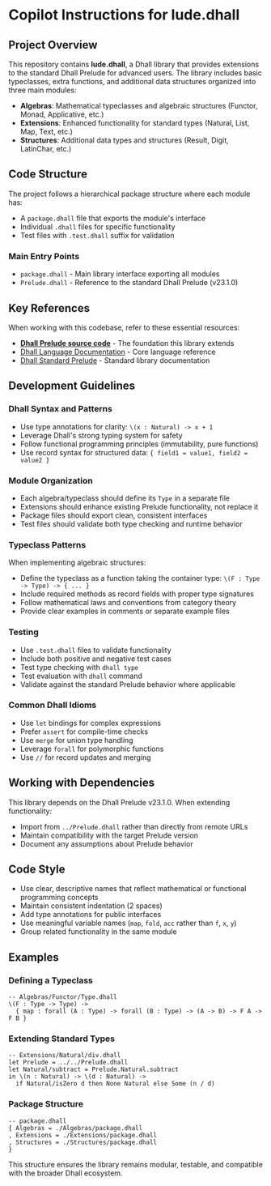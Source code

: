 # Copilot Instructions for lude.dhall

## Project Overview

This repository contains **lude.dhall**, a Dhall library that provides extensions to the standard Dhall Prelude for advanced users. The library includes basic typeclasses, extra functions, and additional data structures organized into three main modules:

- **Algebras**: Mathematical typeclasses and algebraic structures (Functor, Monad, Applicative, etc.)
- **Extensions**: Enhanced functionality for standard types (Natural, List, Map, Text, etc.)
- **Structures**: Additional data types and structures (Result, Digit, LatinChar, etc.)

## Code Structure

The project follows a hierarchical package structure where each module has:
- A `package.dhall` file that exports the module's interface
- Individual `.dhall` files for specific functionality
- Test files with `.test.dhall` suffix for validation

### Main Entry Points
- `package.dhall` - Main library interface exporting all modules
- `Prelude.dhall` - Reference to the standard Dhall Prelude (v23.1.0)

## Key References

When working with this codebase, refer to these essential resources:

- **[Dhall Prelude source code](https://github.com/dhall-lang/dhall-lang/tree/v23.1.0/Prelude)** - The foundation this library extends
- [Dhall Language Documentation](https://dhall-lang.org/) - Core language reference
- [Dhall Standard Prelude](https://prelude.dhall-lang.org/) - Standard library documentation

## Development Guidelines

### Dhall Syntax and Patterns
- Use type annotations for clarity: `\(x : Natural) -> x + 1`
- Leverage Dhall's strong typing system for safety
- Follow functional programming principles (immutability, pure functions)
- Use record syntax for structured data: `{ field1 = value1, field2 = value2 }`

### Module Organization
- Each algebra/typeclass should define its `Type` in a separate file
- Extensions should enhance existing Prelude functionality, not replace it
- Package files should export clean, consistent interfaces
- Test files should validate both type checking and runtime behavior

### Typeclass Patterns
When implementing algebraic structures:
- Define the typeclass as a function taking the container type: `\(F : Type -> Type) -> { ... }`
- Include required methods as record fields with proper type signatures
- Follow mathematical laws and conventions from category theory
- Provide clear examples in comments or separate example files

### Testing
- Use `.test.dhall` files to validate functionality
- Include both positive and negative test cases
- Test type checking with `dhall type`
- Test evaluation with `dhall` command
- Validate against the standard Prelude behavior where applicable

### Common Dhall Idioms
- Use `let` bindings for complex expressions
- Prefer `assert` for compile-time checks
- Use `merge` for union type handling
- Leverage `forall` for polymorphic functions
- Use `//` for record updates and merging

## Working with Dependencies

This library depends on the Dhall Prelude v23.1.0. When extending functionality:
- Import from `../Prelude.dhall` rather than directly from remote URLs
- Maintain compatibility with the target Prelude version
- Document any assumptions about Prelude behavior

## Code Style

- Use clear, descriptive names that reflect mathematical or functional programming concepts
- Maintain consistent indentation (2 spaces)
- Add type annotations for public interfaces
- Use meaningful variable names (`map`, `fold`, `acc` rather than `f`, `x`, `y`)
- Group related functionality in the same module

## Examples

### Defining a Typeclass
```dhall
-- Algebras/Functor/Type.dhall
\(F : Type -> Type) ->
  { map : forall (A : Type) -> forall (B : Type) -> (A -> B) -> F A -> F B }
```

### Extending Standard Types
```dhall
-- Extensions/Natural/div.dhall
let Prelude = ../../Prelude.dhall
let Natural/subtract = Prelude.Natural.subtract
in \(n : Natural) -> \(d : Natural) -> 
  if Natural/isZero d then None Natural else Some (n / d)
```

### Package Structure
```dhall
-- package.dhall
{ Algebras = ./Algebras/package.dhall
, Extensions = ./Extensions/package.dhall  
, Structures = ./Structures/package.dhall
}
```

This structure ensures the library remains modular, testable, and compatible with the broader Dhall ecosystem.